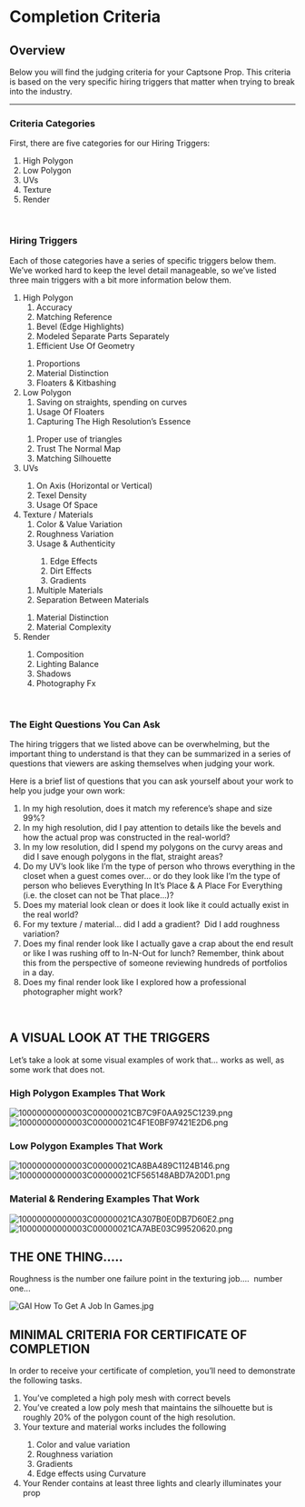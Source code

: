 # Completion Criteria

<h2><span>Overview</span></h2>
<p><span>Below you will find the judging criteria for your Captsone Prop. This criteria is based on the very specific hiring triggers that matter when trying to break into the industry.</span></p>
<hr>
<h3><span>Criteria Categories</span></h3>
<p><span>First, there are five categories for our Hiring Triggers:</span></p>
<ol>
<li aria-level="1"><span>High Polygon</span></li>
<li aria-level="1"><span>Low Polygon</span></li>
<li aria-level="1"><span>UVs</span></li>
<li aria-level="1"><span>Texture</span></li>
<li aria-level="1"><span>Render</span></li>
</ol>
<p><span>&nbsp;</span></p>
<h3><span>Hiring Triggers</span></h3>
<p><span>Each of those categories have a series of specific triggers below them.&nbsp; We’ve worked hard to keep the level detail manageable, so we’ve listed three main triggers with a bit more information below them.</span></p>
<ol>
<li aria-level="1"><span>High Polygon</span>
<ol>
<li aria-level="3"><span>Accuracy</span></li>
<li aria-level="3"><span>Matching Reference</span></li>
</ol>
<ol>
<li aria-level="3"><span>Bevel (Edge Highlights)</span></li>
<li aria-level="3"><span>Modeled Separate Parts Separately</span></li>
</ol>
<ol>
<li aria-level="3"><span>Efficient Use Of Geometry</span></li>
</ol>
</li>
<ol>
<li aria-level="2"><span>Proportions</span></li>
<li aria-level="2"><span>Material Distinction</span></li>
<li aria-level="2"><span>Floaters &amp; Kitbashing&nbsp;</span></li>
</ol>
<li aria-level="1"><span>Low Polygon</span>
<ol>
<li aria-level="3"><span>Saving on straights, spending on curves</span></li>
</ol>
<ol>
<li aria-level="3"><span>Usage Of Floaters</span></li>
</ol>
<ol>
<li aria-level="3"><span>Capturing The High Resolution’s Essence</span></li>
</ol>
</li>
<ol>
<li aria-level="2"><span>Proper use of triangles</span></li>
<li aria-level="2"><span>Trust The Normal Map</span></li>
<li aria-level="2"><span>Matching Silhouette</span></li>
</ol>
<li aria-level="1"><span>UVs</span></li>
<ol>
<li aria-level="2"><span>On Axis (Horizontal or Vertical)</span></li>
<li aria-level="2"><span>Texel Density</span></li>
<li aria-level="2"><span>Usage Of Space</span></li>
</ol>
<li aria-level="1"><span>Texture / Materials</span>
<ol>
<li aria-level="3"><span>Color &amp; Value Variation</span></li>
<li aria-level="3"><span>Roughness Variation</span></li>
<li aria-level="3"><span>Usage &amp; Authenticity</span></li>
<ol>
<li aria-level="4"><span>Edge Effects</span></li>
<li aria-level="4"><span>Dirt Effects</span></li>
<li aria-level="4"><span>Gradients</span></li>
</ol>
</ol>
<ol>
<li aria-level="3"><span>Multiple Materials</span></li>
<li aria-level="3"><span>Separation Between Materials</span></li>
</ol>
</li>
<ol>
<li aria-level="2"><span>Material Distinction</span></li>
<li aria-level="2"><span>Material Complexity</span></li>
</ol>
<li aria-level="1"><span>Render</span></li>
<ol>
<li aria-level="2"><span>Composition</span></li>
<li aria-level="2"><span>Lighting Balance</span></li>
<li aria-level="2"><span>Shadows</span></li>
<li aria-level="2"><span>Photography Fx</span></li>
</ol>
</ol>
<p>&nbsp;</p>
<h3><span>The Eight Questions You Can Ask</span></h3>
<p><span>The hiring triggers that we listed above can be overwhelming, but the important thing to understand is that they can be summarized in a series of questions that viewers are asking themselves when judging your work.</span></p>
<p><span>Here is a brief list of questions that you can ask yourself about your work to help you judge your own work:</span></p>
<ol>
<li aria-level="1"><span>In my high resolution, does it match my reference’s shape and size 99%?</span></li>
<li aria-level="1"><span>In my high resolution, did I pay attention to details like the bevels and how the actual prop was constructed in the real-world?</span></li>
<li aria-level="1"><span>In my low resolution, did I spend my polygons on the curvy areas and did I save enough polygons in the flat, straight areas?</span></li>
<li aria-level="1"><span>Do my UV’s look like I’m the type of person who throws everything in the closet when a guest comes over… or do they look like I’m the type of person who believes Everything In It’s Place &amp; A Place For Everything (i.e. the closet can not be That place…)?</span></li>
<li aria-level="1"><span>Does my material look clean or does it look like it could actually exist in the real world?</span></li>
<li aria-level="1"><span>For my texture / material… did I add a gradient?&nbsp; Did I add roughness variation?</span></li>
<li aria-level="1"><span>Does my final render look like I actually gave a crap about the end result or like I was rushing off to In-N-Out for lunch? Remember, think about this from the perspective of someone reviewing hundreds of portfolios in a day.</span></li>
<li aria-level="1"><span>Does my final render look like I explored how a professional photographer might work?</span></li>
</ol>
<p>&nbsp;</p>
<h2><span>A VISUAL LOOK AT THE TRIGGERS</span></h2>
<p><span>Let’s take a look at some visual examples of work that… works as well, as some work that does not.</span></p>
<h3><span>High Polygon Examples That Work</span></h3>
<p><span><img id="3335" src="https://vertexschool.instructure.com/courses/204/files/13019/preview?verifier=gVPJptZ1yqNfSspupeGnStSN1BbY8FwnwH80rj3Y" alt="10000000000003C00000021CB7C9F0AA925C1239.png" data-api-endpoint="https://vertexschool.instructure.com/api/v1/courses/204/files/13019" data-api-returntype="File"> <img id="3337" src="https://vertexschool.instructure.com/courses/204/files/13022/preview?verifier=V2VS1OBl1dQkxnuB0jhrWkxOCe2zwy5K6Qkkahdu" alt="10000000000003C00000021C4F1E0BF97421E2D6.png" data-api-endpoint="https://vertexschool.instructure.com/api/v1/courses/204/files/13022" data-api-returntype="File">&nbsp;</span></p>
<h3><span>Low Polygon Examples That Work</span></h3>
<p><span><img id="3333" src="https://vertexschool.instructure.com/courses/204/files/13021/preview?verifier=oPKfgl1EbFnmbsFMwVVch6nVopRx6tLMfVjgLMtQ" alt="10000000000003C00000021CA8BA489C1124B146.png" data-api-endpoint="https://vertexschool.instructure.com/api/v1/courses/204/files/13021" data-api-returntype="File"> <img id="3336" src="https://vertexschool.instructure.com/courses/204/files/13025/preview?verifier=ByCMG1hP3cEiJZ1eAxWAwiECZCvhM1MS590OPPsd" alt="10000000000003C00000021CF565148ABD7A20D1.png" data-api-endpoint="https://vertexschool.instructure.com/api/v1/courses/204/files/13025" data-api-returntype="File">&nbsp;</span></p>
<h3><span>Material &amp; Rendering Examples That Work</span></h3>
<p><span><img id="3334" src="https://vertexschool.instructure.com/courses/204/files/13018/preview?verifier=EhXNlSUAU5sbxaz1DvkPHPGneBKL4iVHTMdgJBtV" alt="10000000000003C00000021CA307B0E0DB7D60E2.png" data-api-endpoint="https://vertexschool.instructure.com/api/v1/courses/204/files/13018" data-api-returntype="File"> <img id="3338" src="https://vertexschool.instructure.com/courses/204/files/13020/preview?verifier=JMJM1TIt4Mj3NUdALyRswxgC9RpG8nSgElcKc5KQ" alt="10000000000003C00000021CA7ABE03C99520620.png" data-api-endpoint="https://vertexschool.instructure.com/api/v1/courses/204/files/13020" data-api-returntype="File">&nbsp;</span></p>
<h2><span>THE ONE THING.....</span></h2>
<p><span>Roughness is the number one failure point in the texturing job....&nbsp; number one...</span></p>
<p><span><img src="https://vertexschool.instructure.com/courses/204/files/13005/preview?verifier=0oekvLwslKQN3jI6zpqJb9qBOGf9fVWU8hW2tEgK" alt="GAI How To Get A Job In Games.jpg" data-api-endpoint="https://vertexschool.instructure.com/api/v1/courses/204/files/13005" data-api-returntype="File"></span></p>
<h2><span>MINIMAL CRITERIA FOR CERTIFICATE OF COMPLETION</span></h2>
<p><span>In order to receive your certificate of completion, you’ll need to demonstrate the following tasks.</span></p>
<ol>
<li aria-level="1"><span>You’ve completed a high poly mesh with correct bevels</span></li>
<li aria-level="1"><span>You’ve created a low poly mesh that maintains the silhouette but is roughly 20% of the polygon count of the high resolution.</span></li>
<li aria-level="1"><span>Your texture and material works includes the following</span></li>
<ol>
<li aria-level="2"><span>Color and value variation</span></li>
<li aria-level="2"><span>Roughness variation</span></li>
<li aria-level="2"><span>Gradients</span></li>
<li aria-level="2"><span>Edge effects using Curvature</span></li>
</ol>
<li aria-level="1"><span>Your Render contains at least three lights and clearly illuminates your prop</span></li>
</ol>
<p>&nbsp;</p>
<p>&nbsp;</p>